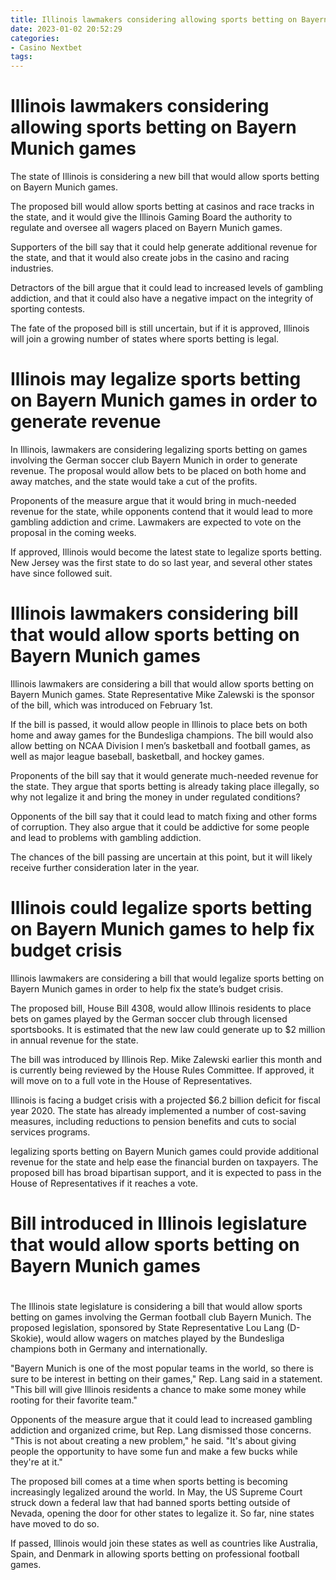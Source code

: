```yaml
---
title: Illinois lawmakers considering allowing sports betting on Bayern Munich games 
date: 2023-01-02 20:52:29
categories:
- Casino Nextbet
tags:
---
```



#  Illinois lawmakers considering allowing sports betting on Bayern Munich games 

The state of Illinois is considering a new bill that would allow sports betting on Bayern Munich games.

The proposed bill would allow sports betting at casinos and race tracks in the state, and it would give the Illinois Gaming Board the authority to regulate and oversee all wagers placed on Bayern Munich games.

Supporters of the bill say that it could help generate additional revenue for the state, and that it would also create jobs in the casino and racing industries.

Detractors of the bill argue that it could lead to increased levels of gambling addiction, and that it could also have a negative impact on the integrity of sporting contests.

The fate of the proposed bill is still uncertain, but if it is approved, Illinois will join a growing number of states where sports betting is legal.

#  Illinois may legalize sports betting on Bayern Munich games in order to generate revenue 

In Illinois, lawmakers are considering legalizing sports betting on games involving the German soccer club Bayern Munich in order to generate revenue. The proposal would allow bets to be placed on both home and away matches, and the state would take a cut of the profits.

Proponents of the measure argue that it would bring in much-needed revenue for the state, while opponents contend that it would lead to more gambling addiction and crime. Lawmakers are expected to vote on the proposal in the coming weeks.

If approved, Illinois would become the latest state to legalize sports betting. New Jersey was the first state to do so last year, and several other states have since followed suit.

#  Illinois lawmakers considering bill that would allow sports betting on Bayern Munich games 

Illinois lawmakers are considering a bill that would allow sports betting on Bayern Munich games. State Representative Mike Zalewski is the sponsor of the bill, which was introduced on February 1st.

If the bill is passed, it would allow people in Illinois to place bets on both home and away games for the Bundesliga champions. The bill would also allow betting on NCAA Division I men’s basketball and football games, as well as major league baseball, basketball, and hockey games.

Proponents of the bill say that it would generate much-needed revenue for the state. They argue that sports betting is already taking place illegally, so why not legalize it and bring the money in under regulated conditions?

Opponents of the bill say that it could lead to match fixing and other forms of corruption. They also argue that it could be addictive for some people and lead to problems with gambling addiction.

The chances of the bill passing are uncertain at this point, but it will likely receive further consideration later in the year.

#  Illinois could legalize sports betting on Bayern Munich games to help fix budget crisis 

Illinois lawmakers are considering a bill that would legalize sports betting on Bayern Munich games in order to help fix the state’s budget crisis.

The proposed bill, House Bill 4308, would allow Illinois residents to place bets on games played by the German soccer club through licensed sportsbooks. It is estimated that the new law could generate up to $2 million in annual revenue for the state.

The bill was introduced by Illinois Rep. Mike Zalewski earlier this month and is currently being reviewed by the House Rules Committee. If approved, it will move on to a full vote in the House of Representatives.

Illinois is facing a budget crisis with a projected $6.2 billion deficit for fiscal year 2020. The state has already implemented a number of cost-saving measures, including reductions to pension benefits and cuts to social services programs.

 legalizing sports betting on Bayern Munich games could provide additional revenue for the state and help ease the financial burden on taxpayers. The proposed bill has broad bipartisan support, and it is expected to pass in the House of Representatives if it reaches a vote.

#  Bill introduced in Illinois legislature that would allow sports betting on Bayern Munich games

#

The Illinois state legislature is considering a bill that would allow sports betting on games involving the German football club Bayern Munich. The proposed legislation, sponsored by State Representative Lou Lang (D-Skokie), would allow wagers on matches played by the Bundesliga champions both in Germany and internationally.

"Bayern Munich is one of the most popular teams in the world, so there is sure to be interest in betting on their games," Rep. Lang said in a statement. "This bill will give Illinois residents a chance to make some money while rooting for their favorite team."

Opponents of the measure argue that it could lead to increased gambling addiction and organized crime, but Rep. Lang dismissed those concerns. "This is not about creating a new problem," he said. "It's about giving people the opportunity to have some fun and make a few bucks while they're at it."

The proposed bill comes at a time when sports betting is becoming increasingly legalized around the world. In May, the US Supreme Court struck down a federal law that had banned sports betting outside of Nevada, opening the door for other states to legalize it. So far, nine states have moved to do so.

If passed, Illinois would join these states as well as countries like Australia, Spain, and Denmark in allowing sports betting on professional football games.